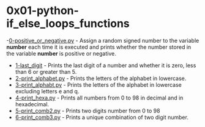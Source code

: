 # 0x01-python-if_else_loops_functions

-[0-positive_or_negative.py]() - Assign a random signed number to the variable **number** each time it is executed and prints whether the number stored in the variable **number** is positive or negative.

- [1-last_digit](https://github.com/CharlesMariga/alx-higher_level_programming/blob/main/0x01-python-if_else_loops_functions/1-last_digit.py) - Prints the last digit of a number and whether it is zero, less than 6 or greater than 5.
- [2-print_alphabet.py](https://github.com/CharlesMariga/alx-higher_level_programming/blob/main/0x01-python-if_else_loops_functions/2-print_alphabet.py) - Prints the letters of the alphabet in lowercase.
- [3-print_alphabt.py](https://github.com/CharlesMariga/alx-higher_level_programming/blob/main/0x01-python-if_else_loops_functions/3-print_alphabt.py) - Prints the letters of the alphabet in lowercase excluding letters e and q.
- [4-print_hexa.py](https://github.com/CharlesMariga/alx-higher_level_programming/blob/main/0x01-python-if_else_loops_functions/3-print_alphabt.py) - Prints all numbers from 0 to 98 in decimal and in hexadecimal.
- [5-print_comb2.py](https://github.com/CharlesMariga/alx-higher_level_programming/blob/main/0x01-python-if_else_loops_functions/5-print_comb2.py) -
  Prints two digits number from 0 to 98
- [6-print_comb3.py](https://github.com/CharlesMariga/alx-higher_level_programming/blob/main/0x01-python-if_else_loops_functions/6-print_comb3.py) - Prints a unique combination of two digit number.
